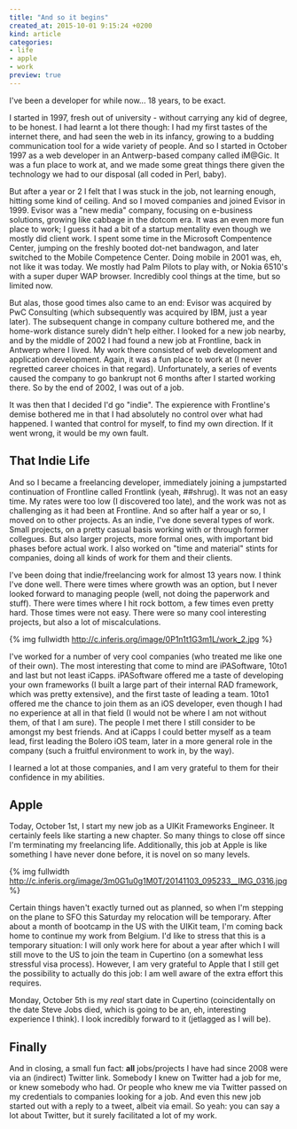 ```yaml
---
title: "And so it begins"
created_at: 2015-10-01 9:15:24 +0200
kind: article
categories: 
- life
- apple
- work
preview: true
---
```


I've been a developer for while now... 18 years, to be exact. 

I started in 1997, fresh out of university - without carrying any kid of degree, to be honest. I had learnt a lot there though: I had my first tastes of the internet there, and had seen the web in its infancy, growing to a budding communication tool for a wide variety of people. And so I started in October 1997 as a web developer in an Antwerp-based company called iM@Gic. It was a fun place to work at, and we made some great things there given the technology we had to our disposal (all coded in Perl, baby). 

<!-- more -->

But after a year or 2 I felt that I was stuck in the job, not learning enough, hitting some kind of ceiling. And so I moved companies and joined Evisor in 1999. Evisor was a "new media" company, focusing on e-business solutions, growing like cabbage in the dotcom era. It was an even more fun place to work; I guess it had a bit of a startup mentality even though we mostly did client work. I spent some time in the Microsoft Compentence Center, jumping on the freshly booted dot-net bandwagon, and later switched to the Mobile Competence Center. Doing mobile in 2001 was, eh, not like it was today. We mostly had Palm Pilots to play with, or Nokia 6510's with a super duper WAP browser. Incredibly cool things at the time, but so limited now. 

But alas, those good times also came to an end: Evisor was acquired by PwC Consulting (which subsequently was acquired by IBM, just a year later). The subsequent change in company culture bothered me, and the home-work distance surely didn't help either. I looked for a new job nearby, and by the middle of 2002 I had found a new job at Frontline, back in Antwerp where I lived. My work there consisted of web development and application development. Again, it was a fun place to work at (I never regretted career choices in that regard). Unfortunately, a series of events caused the company to go bankrupt not 6 months after I started working there. So by the end of 2002, I was out of a job.

It was then that I decided I'd go "indie". The expierence with Frontline's demise bothered me in that I had absolutely no control over what had happened. I wanted that control for myself, to find my own direction. If it went wrong, it would be my own fault.

## That Indie Life

And so I became a freelancing developer, immediately joining a jumpstarted continuation of Frontline called Frontlink (yeah, ##shrug). It was not an easy time. My rates were too low (I discovered too late), and the work was not as challenging as it had been at Frontline. And so after half a year or so, I moved on to other projects. As an indie, I've done several types of work. Small projects, on a pretty casual basis working with or through former collegues. But also larger projects, more formal ones, with important bid phases before actual work. I also worked on "time and material" stints for companies, doing all kinds of work for them and their clients. 

I've been doing that indie/freelancing work for almost 13 years now. I think I've done well. There were times where growth was an option, but I never looked forward to managing people (well, not doing the paperwork and stuff). There were times where I hit rock bottom, a few times even pretty hard. Those times were not easy. There were so many cool interesting projects, but also a lot of miscalculations. 

{% img fullwidth http://c.inferis.org/image/0P1n1t1G3m1L/work_2.jpg %}

I've worked for a number of very cool companies (who treated me like one of their own). The most interesting that come to mind are iPASoftware, 10to1 and last but not least iCapps. iPASoftware offered me a taste of developing your own frameworks (I built a large part of their internal RAD framework, which was pretty extensive), and the first taste of leading a team. 10to1 offered me the chance to join them as an iOS developer, even though I had no experience at all in that field (I would not be where I am not without them, of that I am sure). The people I met there I still consider to be amongst my best friends. And at iCapps I could better myself as a team lead, first leading the Bolero iOS team, later in a more general role in the company (such a fruitful environment to work in, by the way). 

I learned a lot at those companies, and I am very grateful to them for their confidence in my abilities. 

## Apple 

Today, October 1st, I start my new job as a UIKit Frameworks Engineer. It certainly feels like starting a new chapter. So many things to close off since I'm terminating my freelancing life. Additionally, this job at Apple is like something I have never done before, it is novel on so many levels. 

{% img fullwidth http://c.inferis.org/image/3m0G1u0g1M0T/20141103_095233__IMG_0316.jpg %}

Certain things haven't exactly turned out as planned, so when I'm stepping on the plane to SFO this Saturday my relocation will be temporary. After about a month of bootcamp in the US with the UIKit team, I'm coming back home to continue my work from Belgium. I'd like to stress that this is a temporary situation: I will only work here for about a year after which I will still move to the US to join the team in Cupertino (on a somewhat less stressful visa process). However, I am very grateful to Apple that I still get the possibility to actually do this job: I am well aware of the extra effort this requires.

Monday, October 5th is my *real* start date in Cupertino (coincidentally on the date Steve Jobs died, which is going to be an, eh, interesting experience I think). I look incredibly forward to it (jetlagged as I will be).

## Finally

And in closing, a small fun fact: **all** jobs/projects I have had since 2008 were via an (indirect) Twitter link. Somebody I knew on Twitter had a job for me, or knew somebody who had. Or people who knew me via Twitter passed on my credentials to companies looking for a job. And even this new job started out with a reply to a tweet, albeit via email. So yeah: you can say a lot about Twitter, but it surely facilitated a lot of my work. 